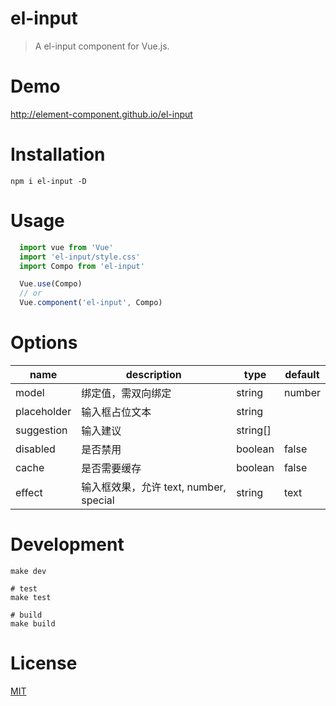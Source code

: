 # el-input
> A el-input component for Vue.js.

# Demo
http://element-component.github.io/el-input

# Installation
```shell
npm i el-input -D
```

# Usage
```javascript
  import vue from 'Vue'
  import 'el-input/style.css'
  import Compo from 'el-input'

  Vue.use(Compo)
  // or
  Vue.component('el-input', Compo)
```

# Options

|     name    | description |     type    |   default   |
|-------------|-------------|-------------|-------------|
| model | 绑定值，需双向绑定 | string|number ||
| placeholder | 输入框占位文本 | string ||
| suggestion | 输入建议 | string[] ||
| disabled | 是否禁用 | boolean | false |
| cache | 是否需要缓存 | boolean | false |
| effect | 输入框效果，允许 text, number, special | string | text |

# Development
```shell
make dev

# test
make test

# build
make build
```

# License
[MIT](https://opensource.org/licenses/MIT)
